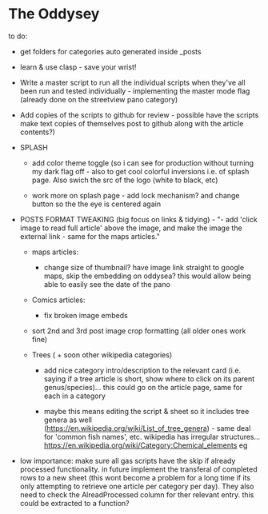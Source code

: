 # The Oddysey

to do:

  - get folders for categories auto generated inside _posts

  - learn & use clasp - save your wrist!
  
  - Write a master script to run all the individual scripts when they've all been run and tested individually - implementing the master mode flag (already done on the streetview pano category)

  -  Add copies of the scripts to github for review - possible have the scripts make text copies of themselves post to github along with the article contents?)

  - SPLASH
    
    - add color theme toggle (so i can see for production without turning my dark flag off - also to get cool colorful inversions i.e. of splash page. Also swich the src of the logo (white to black, etc)

    - work more on splash page - add lock mechanism? and change button so the the eye is centered again  

  - POSTS FORMAT TWEAKING (big focus on links & tidying) - "- add 'click image to read full article' above the image, and make the image the external link - same for the maps articles."

    - maps articles:
      -  change size of thumbnail? have image link straight to google maps, skip the embedding on oddysea? this would allow being able to easily see the date of the pano

    - Comics articles:
      - fix broken image embeds   
       
    - sort 2nd and 3rd post image crop formatting (all older ones work fine)
    - Trees ( + soon other wikipedia categories)
      - add nice category intro/description to the relevant card (i.e. saying if a tree article is short, show where to click on its 
    parent genus/species)... this could go on the article page, same for each in a category
      
      -  maybe this means editing the script & sheet so it includes tree genera as well         
        (https://en.wikipedia.org/wiki/List_of_tree_genera) - same deal for 'common fish names', etc. wikipedia has irregular structures... https://en.wikipedia.org/wiki/Category:Chemical_elements eg
  
  - low importance: make sure all gas scripts have the skip if already processed functionality. in future implement the transferal of completed rows to a new sheet (this wont become a problem for a long time if its only attempting to retrieve one article per category per day). They also need to check the AlreadProcessed column for ther relevant entry. this could be extracted to a function? 
